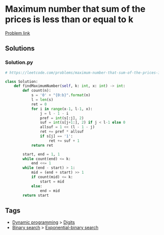 # Maximum number that sum of the prices is less than or equal to k

[Problem link](https://leetcode.com/problems/maximum-number-that-sum-of-the-prices-is-less-than-or-equal-to-k/)

## Solutions


### Solution.py
```py
# https://leetcode.com/problems/maximum-number-that-sum-of-the-prices-is-less-than-or-equal-to-k/

class Solution:
    def findMaximumNumber(self, k: int, x: int) -> int:
        def count(n):
            s = '0' + "{0:b}".format(n)
            l = len(s)
            ret = 0
            for i in range(x-1, l-1, x):
                j = l - 1 - i
                pref = int(s[:j], 2)
                suf = int(s[j+1:], 2) if j < l-1 else 0
                allsuf = 1 << (l - 1 - j)
                ret += pref * allsuf
                if s[j] == '1':
                    ret += suf + 1
            return ret

        start, end = 1, 1
        while count(end) <= k:
            end <<= 1
        while (end - start) > 1:
            mid = (end + start) >> 1
            if count(mid) <= k:
                start = mid
            else:
                end = mid
        return start
```
## Tags

* [Dynamic programming](/Collections/dynamic-programming.md#dynamic-programming) > [Digits](/Collections/dynamic-programming.md#digits)
* [Binary search](/Collections/binary-search.md#binary-search) > [Exponential-binary search](/Collections/binary-search.md#exponential-binary-search)
